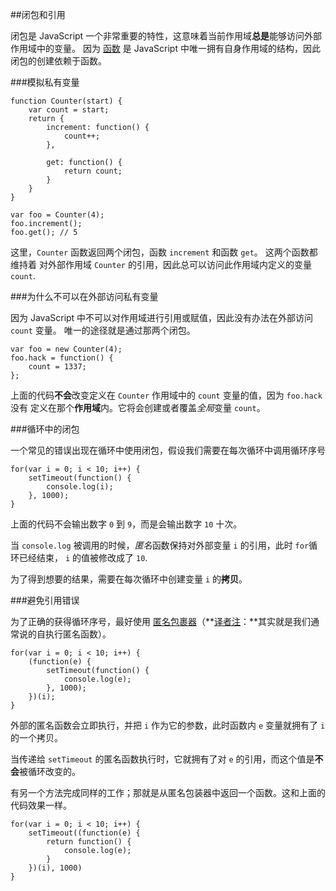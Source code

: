 ﻿##闭包和引用

闭包是 JavaScript 一个非常重要的特性，这意味着当前作用域**总是**能够访问外部作用域中的变量。
因为 [函数](#scopes) 是 JavaScript 中唯一拥有自身作用域的结构，因此闭包的创建依赖于函数。

###模拟私有变量

    function Counter(start) {
        var count = start;
        return {
            increment: function() {
                count++;
            },

            get: function() {
                return count;
            }
        }
    }

    var foo = Counter(4);
    foo.increment();
    foo.get(); // 5

这里，`Counter` 函数返回两个闭包，函数 `increment` 和函数 `get`。 这两个函数都维持着
对外部作用域 `Counter` 的引用，因此总可以访问此作用域内定义的变量 `count`.

###为什么不可以在外部访问私有变量

因为 JavaScript 中不可以对作用域进行引用或赋值，因此没有办法在外部访问 `count` 变量。
唯一的途径就是通过那两个闭包。

    var foo = new Counter(4);
    foo.hack = function() {
        count = 1337;
    };

上面的代码**不会**改变定义在 `Counter` 作用域中的 `count` 变量的值，因为 `foo.hack` 没有
定义在那个**作用域**内。它将会创建或者覆盖*全局*变量 `count`。

###循环中的闭包

一个常见的错误出现在循环中使用闭包，假设我们需要在每次循环中调用循环序号

    for(var i = 0; i < 10; i++) {
        setTimeout(function() {
            console.log(i);  
        }, 1000);
    }

上面的代码不会输出数字 `0` 到 `9`，而是会输出数字 `10` 十次。

当 `console.log` 被调用的时候，*匿名*函数保持对外部变量 `i` 的引用，此时 `for`循环已经结束， `i` 的值被修改成了 `10`. 

为了得到想要的结果，需要在每次循环中创建变量 `i` 的**拷贝**。

###避免引用错误

为了正确的获得循环序号，最好使用 [匿名包裹器](#scopes)（**[译者注][30]：**其实就是我们通常说的自执行匿名函数）。

    for(var i = 0; i < 10; i++) {
        (function(e) {
            setTimeout(function() {
                console.log(e);  
            }, 1000);
        })(i);
    }

外部的匿名函数会立即执行，并把 `i` 作为它的参数，此时函数内 `e` 变量就拥有了 `i` 的一个拷贝。

当传递给 `setTimeout` 的匿名函数执行时，它就拥有了对 `e` 的引用，而这个值是**不会**被循环改变的。

有另一个方法完成同样的工作；那就是从匿名包装器中返回一个函数。这和上面的代码效果一样。

    for(var i = 0; i < 10; i++) {
        setTimeout((function(e) {
            return function() {
                console.log(e);
            }
        })(i), 1000)
    }

	
[30]: http://cnblogs.com/sanshi/

